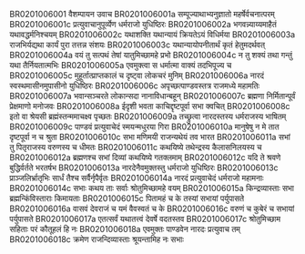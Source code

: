 BR0201006001	वैशम्पायन उवाच
BR0201006001a	सम्पूज्याथाभ्यनुज्ञातो महर्षेर्वचनात्परम्
BR0201006001c	प्रत्युवाचानुपूर्व्येण धर्मराजो युधिष्ठिरः
BR0201006002a	भगवन्न्याय्यमाहैतं यथावद्धर्मनिश्चयम्
BR0201006002c	यथाशक्ति यथान्यायं क्रियतेऽयं विधिर्मया
BR0201006003a	राजभिर्यद्यथा कार्यं पुरा तत्तन्न संशयः
BR0201006003c	यथान्यायोपनीतार्थं कृतं हेतुमदर्थवत्
BR0201006004a	वयं तु सत्पथं तेषां यातुमिच्छामहे प्रभो
BR0201006004c	न तु शक्यं तथा गन्तुं यथा तैर्नियतात्मभिः
BR0201006005a	एवमुक्त्वा स धर्मात्मा वाक्यं तदभिपूज्य च
BR0201006005c	मुहूर्तात्प्राप्तकालं च दृष्ट्वा लोकचरं मुनिम्
BR0201006006a	नारदं स्वस्थमासीनमुपासीनो युधिष्ठिरः
BR0201006006c	अपृच्छत्पाण्डवस्तत्र राजमध्ये महामतिः
BR0201006007a	भवान्सञ्चरते लोकान्सदा नानाविधान्बहून्
BR0201006007c	ब्रह्मणा निर्मितान्पूर्वं प्रेक्षमाणो मनोजवः
BR0201006008a	ईदृशी भवता काचिद्दृष्टपूर्वा सभा क्वचित्
BR0201006008c	इतो वा श्रेयसी ब्रह्मंस्तन्ममाचक्ष्व पृच्छतः
BR0201006009a	तच्छ्रुत्वा नारदस्तस्य धर्मराजस्य भाषितम्
BR0201006009c	पाण्डवं प्रत्युवाचेदं स्मयन्मधुरया गिरा
BR0201006010a	मानुषेषु न मे तात दृष्टपूर्वा न च श्रुता
BR0201006010c	सभा मणिमयी राजन्यथेयं तव भारत
BR0201006011a	सभां तु पितृराजस्य वरुणस्य च धीमतः
BR0201006011c	कथयिष्ये तथेन्द्रस्य कैलासनिलयस्य च
BR0201006012a	ब्रह्मणश्च सभां दिव्यां कथयिष्ये गतक्लमाम्
BR0201006012c	यदि ते श्रवणे बुद्धिर्वर्तते भरतर्षभ
BR0201006013a	नारदेनैवमुक्तस्तु धर्मराजो युधिष्ठिरः
BR0201006013c	प्राञ्जलिर्भ्रातृभिः सार्धं तैश्च सर्वैर्नृपैर्वृतः
BR0201006014a	नारदं प्रत्युवाचेदं धर्मराजो महामनाः
BR0201006014c	सभाः कथय ताः सर्वाः श्रोतुमिच्छामहे वयम्
BR0201006015a	किन्द्रव्यास्ताः सभा ब्रह्मन्किंविस्ताराः किमायताः
BR0201006015c	पितामहं च के तस्यां सभायां पर्युपासते
BR0201006016a	वासवं देवराजं च यमं वैवस्वतं च के
BR0201006016c	वरुणं च कुबेरं च सभायां पर्युपासते
BR0201006017a	एतत्सर्वं यथातत्त्वं देवर्षे वदतस्तव
BR0201006017c	श्रोतुमिच्छाम सहिताः परं कौतूहलं हि नः
BR0201006018a	एवमुक्तः पाण्डवेन नारदः प्रत्युवाच तम्
BR0201006018c	क्रमेण राजन्दिव्यास्ताः श्रूयन्तामिह नः सभाः
